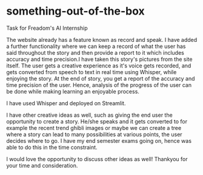 # something-out-of-the-box
Task for Freadom's AI Internship

The website already has a feature known as record and speak. I have added a further functionality where we can keep a record of what the user has said throughout the story and then provide a report to it which includes accuracy and time precision.I have taken this story's pictures from the site itself. The user gets a creative experience as it's voice gets recorded, and gets converted from speech to text in real time using Whisper, while enjoying the story. At the end of story, you get a report of the accuracy and time precision of the user. Hence, analysis of the progress of the user can be done while making learning an enjoyable process.

I have used Whisper and deployed on Streamlit.

I have other creative ideas as well, such as giving the end user the opportunity to create a story. He/she speaks and it gets converted to for example the recent trend ghibli images or maybe we can create a tree where a story can lead to many possibilities at various points, the user decides where to go. I have my end semester exams going on, hence was able to do this in the time constraint. 

I would love the opportunity to discuss other ideas as well! Thankyou for your time and consideration.


